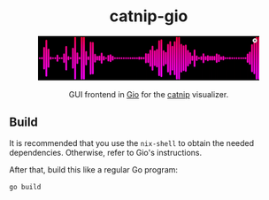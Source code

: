 <div align="center">
  <h1>catnip-gio</h1>
  <img src=".github/screenshot01.png" width="400" />
  <p>

  GUI frontend in [Gio](https://gioui.org) for the
  [catnip](https://github.com/noriah/catnip) visualizer.

  </p>
</div>

## Build

It is recommended that you use the `nix-shell` to obtain the needed
dependencies. Otherwise, refer to Gio's instructions.

After that, build this like a regular Go program:

```sh
go build
```
